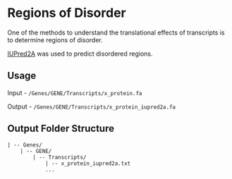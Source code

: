 # Regions of Disorder

One of the methods to understand the translational effects of transcripts is to determine regions of disorder.

[IUPred2A](https://iupred2a.elte.hu/) was used to predict disordered regions.

## Usage

Input - `/Genes/GENE/Transcripts/x_protein.fa`

Output - `/Genes/GENE/Transcripts/x_protein_iupred2a.fa`


## Output Folder Structure

```
| -- Genes/
    | -- GENE/
        | -- Transcripts/
            | -- x_protein_iupred2a.txt
            ...
```
